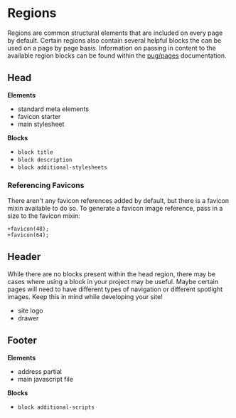 # Regions

Regions are common structural elements that are included on every page by default. Certain regions also contain several helpful blocks the can be used on a page by page basis. Information on passing in content to the available region blocks can be found within the [pug/pages](https://github.com/mimoduo/Mimogear/blob/master/docs/pug/pages.md) documentation.

## Head

**Elements**

* standard meta elements
* favicon starter
* main stylesheet

**Blocks**

* `block title`
* `block description`
* `block additional-stylesheets`

### Referencing Favicons

There aren't any favicon references added by default, but there is a favicon mixin available to do so. To generate a favicon image reference, pass in a size to the favicon mixin:

```pug
+favicon(48);
+favicon(64);
```

## Header

While there are no blocks present within the head region, there may be cases where using a block in your project may be useful. Maybe certain pages will need to have different types of navigation or different spotlight images. Keep this in mind while developing your site!

* site logo
* drawer

## Footer

**Elements**

* address partial
* main javascript file

**Blocks**

* `block additional-scripts`

